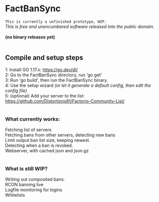 # FactBanSync<br>
`This is currently a unfinished prototype, WIP.`<br>
*This is free and unencumbered software released into the public domain.*<br>
<br>
**(no binary releases yet)**<br>
<br>
## Compile and setup steps<br>
1: Install GO 1.17.x: https://go.dev/dl/<br>
2: Go to the FactBanSync directory, run 'go get'<br>
3: Run 'go build', then run the FactBanSync binary.<br>
4: Use the setup wizard  *(or let it generate a default config, then edit the config file)*<br>
5: (optional) Add your server to the list:<br>
https://github.com/Distortions81/Factorio-Community-List/<br>
<br>
### What currently works:<br>
Fetching list of servers<br>
Fetching bans from other servers, detecting new bans<br>
Limit output ban list size, keeping newest.<br>
Detecting when a ban is revoked.<br>
Webserver, with cached json and json.gz<br>
<br>
### What is still WIP?
Writing out composited bans.<br>
RCON banning live<br>
Logfile monitoring for logins<br>
Whitelists<br>
